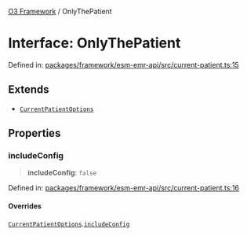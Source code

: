 [O3 Framework](../API.md) / OnlyThePatient

# Interface: OnlyThePatient

Defined in: [packages/framework/esm-emr-api/src/current-patient.ts:15](https://github.com/openmrs/openmrs-esm-core/blob/main/packages/framework/esm-emr-api/src/current-patient.ts#L15)

## Extends

- [`CurrentPatientOptions`](CurrentPatientOptions.md)

## Properties

### includeConfig

> **includeConfig**: `false`

Defined in: [packages/framework/esm-emr-api/src/current-patient.ts:16](https://github.com/openmrs/openmrs-esm-core/blob/main/packages/framework/esm-emr-api/src/current-patient.ts#L16)

#### Overrides

[`CurrentPatientOptions`](CurrentPatientOptions.md).[`includeConfig`](CurrentPatientOptions.md#includeconfig)
